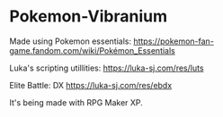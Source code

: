 # Pokemon-Vibranium
Made using Pokemon essentials:
https://pokemon-fan-game.fandom.com/wiki/Pokémon_Essentials

Luka's scripting utillities:
https://luka-sj.com/res/luts

Elite Battle: DX
https://luka-sj.com/res/ebdx

It's being made with RPG Maker XP.

